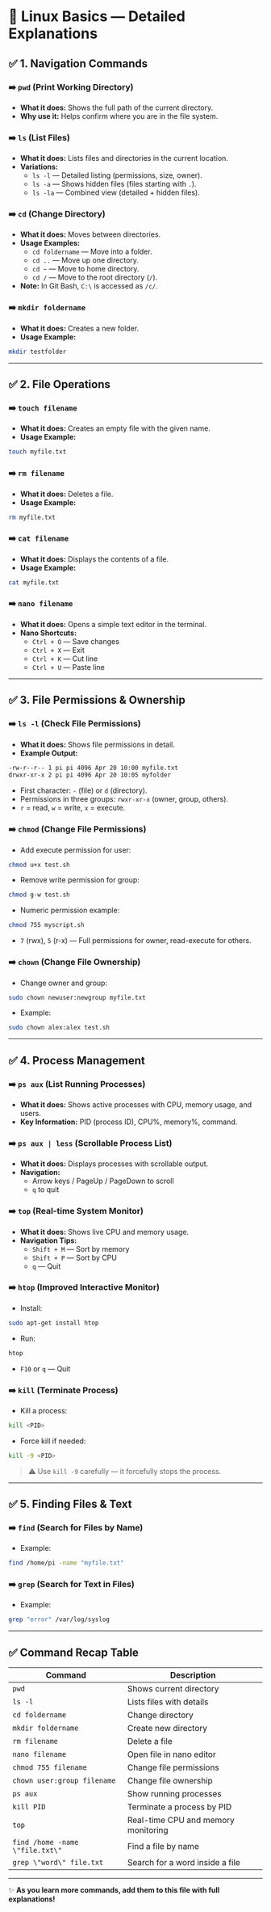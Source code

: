 # 🐧 Linux Basics — Detailed Explanations

## ✅ 1. Navigation Commands

### ➡️ `pwd` (Print Working Directory)
- **What it does:** Shows the full path of the current directory.
- **Why use it:** Helps confirm where you are in the file system.

### ➡️ `ls` (List Files)
- **What it does:** Lists files and directories in the current location.
- **Variations:**
  - `ls -l` — Detailed listing (permissions, size, owner).
  - `ls -a` — Shows hidden files (files starting with `.`).
  - `ls -la` — Combined view (detailed + hidden files).

### ➡️ `cd` (Change Directory)
- **What it does:** Moves between directories.
- **Usage Examples:**
  - `cd foldername` — Move into a folder.
  - `cd ..` — Move up one directory.
  - `cd ~` — Move to home directory.
  - `cd /` — Move to the root directory (`/`).
- **Note:** In Git Bash, `C:\` is accessed as `/c/`.

### ➡️ `mkdir foldername`
- **What it does:** Creates a new folder.
- **Usage Example:**
```bash
mkdir testfolder
```

---

## ✅ 2. File Operations

### ➡️ `touch filename`
- **What it does:** Creates an empty file with the given name.
- **Usage Example:**
```bash
touch myfile.txt
```

### ➡️ `rm filename`
- **What it does:** Deletes a file.
- **Usage Example:**
```bash
rm myfile.txt
```

### ➡️ `cat filename`
- **What it does:** Displays the contents of a file.
- **Usage Example:**
```bash
cat myfile.txt
```

### ➡️ `nano filename`
- **What it does:** Opens a simple text editor in the terminal.
- **Nano Shortcuts:**
  - `Ctrl + O` — Save changes
  - `Ctrl + X` — Exit
  - `Ctrl + K` — Cut line
  - `Ctrl + U` — Paste line

---

## ✅ 3. File Permissions & Ownership

### ➡️ `ls -l` (Check File Permissions)
- **What it does:** Shows file permissions in detail.
- **Example Output:**
```bash
-rw-r--r-- 1 pi pi 4096 Apr 20 10:00 myfile.txt
drwxr-xr-x 2 pi pi 4096 Apr 20 10:05 myfolder
```
- First character: `-` (file) or `d` (directory).
- Permissions in three groups: `rwxr-xr-x` (owner, group, others).
- `r` = read, `w` = write, `x` = execute.

### ➡️ `chmod` (Change File Permissions)
- Add execute permission for user:
```bash
chmod u+x test.sh
```
- Remove write permission for group:
```bash
chmod g-w test.sh
```
- Numeric permission example:
```bash
chmod 755 myscript.sh
```
- `7` (rwx), `5` (r-x) — Full permissions for owner, read-execute for others.

### ➡️ `chown` (Change File Ownership)
- Change owner and group:
```bash
sudo chown newuser:newgroup myfile.txt
```
- Example:
```bash
sudo chown alex:alex test.sh
```

---

## ✅ 4. Process Management

### ➡️ `ps aux` (List Running Processes)
- **What it does:** Shows active processes with CPU, memory usage, and users.
- **Key Information:** PID (process ID), CPU%, memory%, command.

### ➡️ `ps aux | less` (Scrollable Process List)
- **What it does:** Displays processes with scrollable output.
- **Navigation:**  
  - Arrow keys / PageUp / PageDown to scroll  
  - `q` to quit

### ➡️ `top` (Real-time System Monitor)
- **What it does:** Shows live CPU and memory usage.
- **Navigation Tips:**  
  - `Shift + M` — Sort by memory  
  - `Shift + P` — Sort by CPU  
  - `q` — Quit

### ➡️ `htop` (Improved Interactive Monitor)
- Install:
```bash
sudo apt-get install htop
```
- Run:
```bash
htop
```
- `F10` or `q` — Quit

### ➡️ `kill` (Terminate Process)
- Kill a process:
```bash
kill <PID>
```
- Force kill if needed:
```bash
kill -9 <PID>
```
> ⚠️ Use `kill -9` carefully — it forcefully stops the process.

---

## ✅ 5. Finding Files & Text

### ➡️ `find` (Search for Files by Name)
- Example:
```bash
find /home/pi -name "myfile.txt"
```

### ➡️ `grep` (Search for Text in Files)
- Example:
```bash
grep "error" /var/log/syslog
```

---

## ✅ Command Recap Table

| **Command**                      | **Description**                               |
|----------------------------------|-----------------------------------------------|
| `pwd`                            | Shows current directory                       |
| `ls -l`                          | Lists files with details                      |
| `cd foldername`                  | Change directory                              |
| `mkdir foldername`               | Create new directory                          |
| `rm filename`                    | Delete a file                                 |
| `nano filename`                  | Open file in nano editor                      |
| `chmod 755 filename`             | Change file permissions                       |
| `chown user:group filename`      | Change file ownership                         |
| `ps aux`                         | Show running processes                        |
| `kill PID`                       | Terminate a process by PID                    |
| `top`                            | Real-time CPU and memory monitoring           |
| `find /home -name \"file.txt\"`  | Find a file by name                           |
| `grep \"word\" file.txt`         | Search for a word inside a file               |

---

✨ **As you learn more commands, add them to this file with full explanations!**
